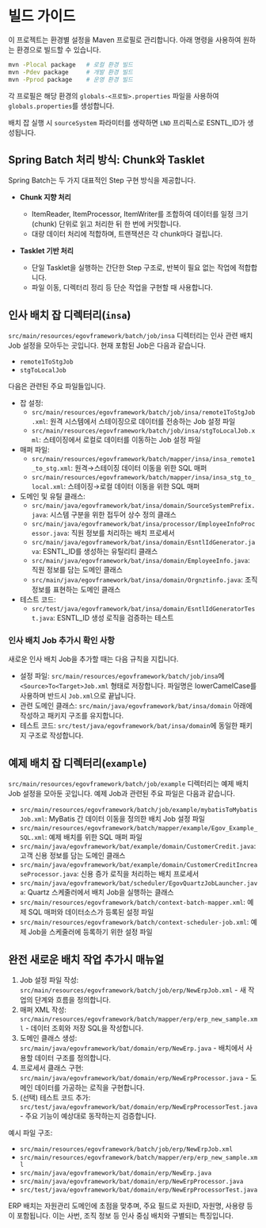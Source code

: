 # 빌드 가이드

이 프로젝트는 환경별 설정을 Maven 프로필로 관리합니다. 아래 명령을 사용하여 원하는 환경으로 빌드할 수 있습니다.

```bash
mvn -Plocal package   # 로컬 환경 빌드
mvn -Pdev package     # 개발 환경 빌드
mvn -Pprod package    # 운영 환경 빌드
```

각 프로필은 해당 환경의 `globals-<프로필>.properties` 파일을 사용하여 `globals.properties`를 생성합니다.

배치 잡 실행 시 `sourceSystem` 파라미터를 생략하면 `LND` 프리픽스로 ESNTL_ID가 생성됩니다.

## Spring Batch 처리 방식: Chunk와 Tasklet

Spring Batch는 두 가지 대표적인 Step 구현 방식을 제공합니다.

- **Chunk 지향 처리**
  - ItemReader, ItemProcessor, ItemWriter를 조합하여 데이터를 일정 크기(chunk) 단위로 읽고 처리한 뒤 한 번에 커밋합니다.
  - 대량 데이터 처리에 적합하며, 트랜잭션은 각 chunk마다 걸립니다.

- **Tasklet 기반 처리**
  - 단일 Tasklet을 실행하는 간단한 Step 구조로, 반복이 필요 없는 작업에 적합합니다.
  - 파일 이동, 디렉터리 정리 등 단순 작업을 구현할 때 사용합니다.

## 인사 배치 잡 디렉터리(`insa`)

`src/main/resources/egovframework/batch/job/insa` 디렉터리는 인사 관련 배치 Job 설정을 모아두는 곳입니다. 현재 포함된 Job은 다음과 같습니다.

- `remote1ToStgJob`
- `stgToLocalJob`

다음은 관련된 주요 파일들입니다.

- 잡 설정:
  - `src/main/resources/egovframework/batch/job/insa/remote1ToStgJob.xml`: 원격 시스템에서 스테이징으로 데이터를 전송하는 Job 설정 파일
  - `src/main/resources/egovframework/batch/job/insa/stgToLocalJob.xml`: 스테이징에서 로컬로 데이터를 이동하는 Job 설정 파일
- 매퍼 파일:
  - `src/main/resources/egovframework/batch/mapper/insa/insa_remote1_to_stg.xml`: 원격→스테이징 데이터 이동을 위한 SQL 매퍼
  - `src/main/resources/egovframework/batch/mapper/insa/insa_stg_to_local.xml`: 스테이징→로컬 데이터 이동을 위한 SQL 매퍼
- 도메인 및 유틸 클래스:
  - `src/main/java/egovframework/bat/insa/domain/SourceSystemPrefix.java`: 시스템 구분을 위한 접두어 상수 정의 클래스
  - `src/main/java/egovframework/bat/insa/processor/EmployeeInfoProcessor.java`: 직원 정보를 처리하는 배치 프로세서
  - `src/main/java/egovframework/bat/insa/domain/EsntlIdGenerator.java`: ESNTL_ID를 생성하는 유틸리티 클래스
  - `src/main/java/egovframework/bat/insa/domain/EmployeeInfo.java`: 직원 정보를 담는 도메인 클래스
  - `src/main/java/egovframework/bat/insa/domain/Orgnztinfo.java`: 조직 정보를 표현하는 도메인 클래스
- 테스트 코드:
  - `src/test/java/egovframework/bat/insa/domain/EsntlIdGeneratorTest.java`: ESNTL_ID 생성 로직을 검증하는 테스트

### 인사 배치 Job 추가시 확인 사항

새로운 인사 배치 Job을 추가할 때는 다음 규칙을 지킵니다.

- 설정 파일: `src/main/resources/egovframework/batch/job/insa`에 `<Source>To<Target>Job.xml` 형태로 저장합니다. 파일명은 lowerCamelCase를 사용하며 반드시 `Job.xml`으로 끝납니다.
- 관련 도메인 클래스: `src/main/java/egovframework/bat/insa/domain` 아래에 작성하고 패키지 구조를 유지합니다.
- 테스트 코드: `src/test/java/egovframework/bat/insa/domain`에 동일한 패키지 구조로 작성합니다.

## 예제 배치 잡 디렉터리(`example`)

`src/main/resources/egovframework/batch/job/example` 디렉터리는 예제 배치 Job 설정을 모아둔 곳입니다. 예제 Job과 관련된 주요 파일은 다음과 같습니다.

- `src/main/resources/egovframework/batch/job/example/mybatisToMybatisJob.xml`: MyBatis 간 데이터 이동을 정의한 배치 Job 설정 파일
- `src/main/resources/egovframework/batch/mapper/example/Egov_Example_SQL.xml`: 예제 배치를 위한 SQL 매퍼 파일
- `src/main/java/egovframework/bat/example/domain/CustomerCredit.java`: 고객 신용 정보를 담는 도메인 클래스
- `src/main/java/egovframework/bat/example/domain/CustomerCreditIncreaseProcessor.java`: 신용 증가 로직을 처리하는 배치 프로세서
- `src/main/java/egovframework/bat/scheduler/EgovQuartzJobLauncher.java`: Quartz 스케줄러에서 배치 Job을 실행하는 클래스
- `src/main/resources/egovframework/batch/context-batch-mapper.xml`: 예제 SQL 매퍼와 데이터소스가 등록된 설정 파일
- `src/main/resources/egovframework/batch/context-scheduler-job.xml`: 예제 Job을 스케줄러에 등록하기 위한 설정 파일

## 완전 새로운 배치 작업 추가시 매뉴얼

1. Job 설정 파일 작성: `src/main/resources/egovframework/batch/job/erp/NewErpJob.xml` - 새 작업의 단계와 흐름을 정의합니다.
2. 매퍼 XML 작성: `src/main/resources/egovframework/batch/mapper/erp/erp_new_sample.xml` - 데이터 조회와 저장 SQL을 작성합니다.
3. 도메인 클래스 생성: `src/main/java/egovframework/bat/domain/erp/NewErp.java` - 배치에서 사용할 데이터 구조를 정의합니다.
4. 프로세서 클래스 구현: `src/main/java/egovframework/bat/domain/erp/NewErpProcessor.java` - 도메인 데이터를 가공하는 로직을 구현합니다.
5. (선택) 테스트 코드 추가: `src/test/java/egovframework/bat/domain/erp/NewErpProcessorTest.java` - 주요 기능이 예상대로 동작하는지 검증합니다.

예시 파일 구조:

- `src/main/resources/egovframework/batch/job/erp/NewErpJob.xml`
- `src/main/resources/egovframework/batch/mapper/erp/erp_new_sample.xml`
- `src/main/java/egovframework/bat/domain/erp/NewErp.java`
- `src/main/java/egovframework/bat/domain/erp/NewErpProcessor.java`
- `src/test/java/egovframework/bat/domain/erp/NewErpProcessorTest.java`

ERP 배치는 자원관리 도메인에 초점을 맞추며, 주요 필드로 자원ID, 자원명, 사용량 등이 포함됩니다. 이는 사번, 조직 정보 등 인사 중심 배치와 구별되는 특징입니다.
